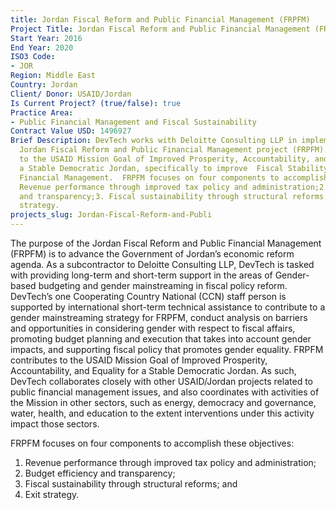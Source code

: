 ```yaml
---
title: Jordan Fiscal Reform and Public Financial Management (FRPFM)
Project Title: Jordan Fiscal Reform and Public Financial Management (FRPFM)
Start Year: 2016
End Year: 2020
ISO3 Code:
- JOR
Region: Middle East
Country: Jordan
Client/ Donor: USAID/Jordan
Is Current Project? (true/false): true
Practice Area:
- Public Financial Management and Fiscal Sustainability
Contract Value USD: 1496927
Brief Description: DevTech works with Deloitte Consulting LLP in implementing USAID's
  Jordan Fiscal Reform and Public Financial Management project (FRPFM).  FRPFM contributes
  to the USAID Mission Goal of Improved Prosperity, Accountability, and Equality for
  a Stable Democratic Jordan, specifically to improve  Fiscal Stability and Public
  Financial Management.  FRPFM focuses on four components to accomplish these objectives:1.
  Revenue performance through improved tax policy and administration;2. Budget efficiency
  and transparency;3. Fiscal sustainability through structural reforms; and4. Exit
  strategy.
projects_slug: Jordan-Fiscal-Reform-and-Publi
---
```


The purpose of the Jordan Fiscal Reform and Public Financial Management (FRPFM) is to advance the Government of Jordan’s economic reform agenda. As a subcontractor to Deloitte Consulting LLP, DevTech is tasked with providing long-term and short-term support in the areas of Gender-based budgeting and gender mainstreaming in fiscal policy reform. DevTech’s one Cooperating Country National (CCN) staff person is supported by international short-term technical assistance to contribute to a gender mainstreaming strategy for FRPFM, conduct analysis on barriers and opportunities in considering gender with respect to fiscal affairs, promoting budget planning and execution that takes into account gender impacts, and supporting fiscal policy that promotes gender equality. FRPFM contributes to the USAID Mission Goal of Improved Prosperity, Accountability, and Equality for a Stable Democratic Jordan. As such, DevTech collaborates closely with other USAID/Jordan projects related to public financial management issues, and also coordinates with activities of the Mission in other sectors, such  as energy, democracy and governance, water, health, and education to the extent interventions under this activity impact those sectors. 

FRPFM focuses on four components to accomplish these objectives:
1. Revenue performance through improved tax policy and administration;
2. Budget efficiency and transparency;
3. Fiscal sustainability through structural reforms; and
4. Exit strategy.